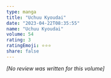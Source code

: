 ```yaml
---
type: manga
title: "Uchuu Kyoudai"
date: "2023-04-22T08:35:55"
name: "Uchuu Kyoudai"
volume: 54
rating: 3
ratingEmoji: ⭐️⭐️⭐️
share: false
---
```


*[No review was written for this volume]*
